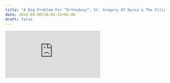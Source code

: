 ```yaml
---
title: "A Big Problem For “Orthodoxy”: St. Gregory Of Nyssa & The Filioque"
date: 2024-09-06T20:02:15+02:00
draft: false
---
```



<iframe src="https://www.youtube.com/embed/Ym8ScBOA6WM?rel=0" frameborder="0" allow="accelerometer; autoplay; clipboard-write; encrypted-media; gyroscope; picture-in-picture" allowfullscreen></iframe>

